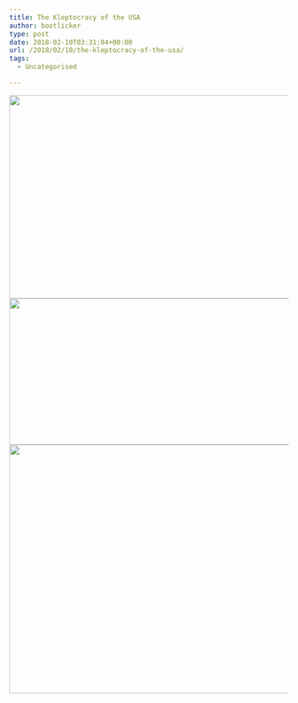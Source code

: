 ```yaml
---
title: The Kleptocracy of the USA
author: bootlicker
type: post
date: 2018-02-10T03:31:04+00:00
url: /2018/02/10/the-kleptocracy-of-the-usa/
tags:
  - Uncategorised

---
```

<img src="http://bootlicker.doubledashgames.com/wp-content/uploads/2018/02/IMG_20180210_142903.jpg" class="wp-image-291 size-medium aligncenter" width="573" height="367" srcset="http://bootlicker.doubledashgames.com/wp-content/uploads/2018/02/IMG_20180210_142903.jpg 573w, http://bootlicker.doubledashgames.com/wp-content/uploads/2018/02/IMG_20180210_142903-300x192.jpg 300w" sizes="(max-width: 573px) 100vw, 573px" />

<img src="http://bootlicker.doubledashgames.com/wp-content/uploads/2018/02/IMG_20180210_142913.jpg" class="wp-image-289 size-medium aligncenter" width="569" height="264" data-temp-aztec-id="ef6b0f97-b562-44e9-9392-b6662fade134" srcset="http://bootlicker.doubledashgames.com/wp-content/uploads/2018/02/IMG_20180210_142913.jpg 569w, http://bootlicker.doubledashgames.com/wp-content/uploads/2018/02/IMG_20180210_142913-300x139.jpg 300w" sizes="(max-width: 569px) 100vw, 569px" />

<img src="http://bootlicker.doubledashgames.com/wp-content/uploads/2018/02/IMG_20180210_142908.jpg" class="wp-image-290 size-medium aligncenter" width="574" height="449" data-temp-aztec-id="1e418aa0-d646-4c3e-8c08-33fbfbca0fb6" srcset="http://bootlicker.doubledashgames.com/wp-content/uploads/2018/02/IMG_20180210_142908.jpg 574w, http://bootlicker.doubledashgames.com/wp-content/uploads/2018/02/IMG_20180210_142908-300x235.jpg 300w" sizes="(max-width: 574px) 100vw, 574px" />
